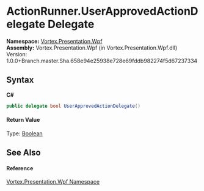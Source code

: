 # ActionRunner.UserApprovedActionDelegate Delegate
 

**Namespace:**&nbsp;<a href="N_Vortex_Presentation_Wpf.md">Vortex.Presentation.Wpf</a><br />**Assembly:**&nbsp;Vortex.Presentation.Wpf (in Vortex.Presentation.Wpf.dll) Version: 1.0.0+Branch.master.Sha.658e94e25938e728e69fddb982274f5d67237334

## Syntax

**C#**<br />
``` C#
public delegate bool UserApprovedActionDelegate()
```


#### Return Value
Type: <a href="https://docs.microsoft.com/dotnet/api/system.boolean" target="_blank">Boolean</a>

## See Also


#### Reference
<a href="N_Vortex_Presentation_Wpf.md">Vortex.Presentation.Wpf Namespace</a><br />